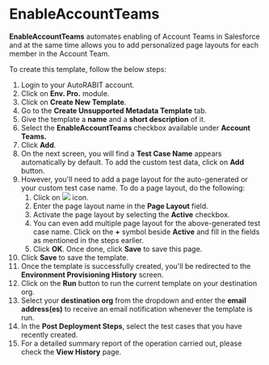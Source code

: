 # EnableAccountTeams

**EnableAccountTeams** automates enabling of Account Teams in Salesforce and at the same time allows you to add personalized page layouts for each member in the Account Team.

To create this template, follow the below steps:

1. Login to your AutoRABIT account.
2. Click on **Env. Pro.** module.
3. Click on **Create New Template**.
4. Go to the **Create Unsupported Metadata Template** tab.
5. Give the template a **name** and a **short description** of it.
6. Select the **EnableAccountTeams** checkbox available under **Account Teams.**
7. Click **Add**.
8. On the next screen, you will find a **Test Case Name** appears automatically by default. To add the custom test data, click on **Add** button.&#x20;
9. However, you'll need to add a page layout for the auto-generated or your custom test case name. To do a page layout, do the following:
   1. Click on ![](https://cdn.document360.io/8711f4e7-c040-4616-aac9-d947f87e4619/Images/Documentation/image-1631619313556.png) icon.
   2. Enter the page layout name in the **Page Layout** field.&#x20;
   3. Activate the page layout by selecting the **Active** checkbox.&#x20;
   4. You can even add multiple page layout for the above-generated test case name. Click on the **+** symbol beside **Active** and fill in the fields as mentioned in the steps earlier.&#x20;
   5. Click **OK**. Once done, click **Save** to save this page.
10. Click **Save** to save the template.
11. Once the template is successfully created, you'll be redirected to the **Environment Provisioning History** screen.
12. Click on the **Run** button to run the current template on your destination org.
13. Select your **destination org** from the dropdown and enter the **email address(es)** to receive an email notification whenever the template is run.
14. In the **Post Deployment Steps**, select the test cases that you have recently created.&#x20;
15. For a detailed summary report of the operation carried out, please check the **View History** page.
